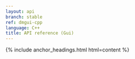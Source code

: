 ```yaml
---
layout: api
branch: stable
ref: dmgui-cpp
language: C++
title: API reference (Gui)
---
```

{% include anchor_headings.html html=content %}